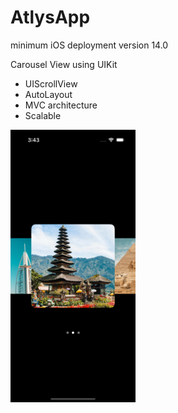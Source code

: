 # AtlysApp

minimum iOS deployment version 14.0

Carousel View using UIKit 
  - UIScrollView
  - AutoLayout
  - MVC architecture
  - Scalable

<img src="https://github.com/1harsh-way/AtlysApp/blob/main/assets/SS.png" alt="drawing" width="200"/> 
